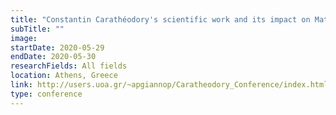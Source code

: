 ```yaml
---
title: "Constantin Carathéodory's scientific work and its impact on Mathematics and Physics"
subTitle: ""
image:
startDate: 2020-05-29
endDate: 2020-05-30
researchFields: All fields
location: Athens, Greece
link: http://users.uoa.gr/~apgiannop/Caratheodory_Conference/index.html
type: conference
---
```

